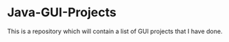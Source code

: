 # Java-GUI-Projects
This is a repository which will contain a list of GUI projects that I have done.

